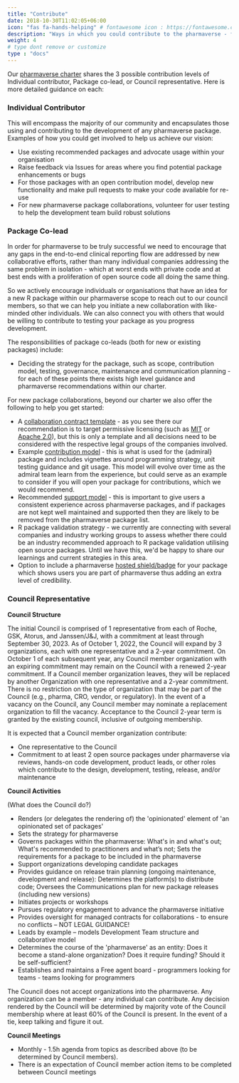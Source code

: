 ```yaml
---
title: "Contribute"
date: 2018-10-30T11:02:05+06:00
icon: "fas fa-hands-helping" # fontawesome icon : https://fontawesome.com/icons
description: "Ways in which you could contribute to the pharmaverse - for new or existing packages."
weight: 4
# type dont remove or customize
type : "docs"
---
```


Our [pharmaverse charter](https://pharmaverse.org/charter/) shares the 3 possible contribution levels of Individual contributor, Package co-lead, or Council representative. 
Here is more detailed guidance on each:

### Individual Contributor

This will encompass the majority of our community and encapsulates those using and contributing to the development of any pharmaverse package. Examples of how you could get involved to help us achieve our vision:
* Use existing recommended packages and advocate usage within your organisation
* Raise feedback via Issues for areas where you find potential package enhancements or bugs
* For those packages with an open contribution model, develop new functionality and make pull requests to make your code available for re-use
* For new pharmaverse package collaborations, volunteer for user testing to help the development team build robust solutions

### Package Co-lead

In order for pharmaverse to be truly successful we need to encourage that any gaps in the end-to-end clinical reporting flow are addressed by new collaborative efforts, rather than many individual companies addressing the same problem in isolation - which at worst ends with private code and at best ends with a proliferation of open source code all doing the same thing.

So we actively encourage individuals or organisations that have an idea for a new R package within our pharmaverse scope to reach out to our council members, so that we can help you initiate a new collaboration with like-minded other individuals. We can also connect you with others that would be willing to contribute to testing your package as you progress development.

The responsibilities of package co-leads (both for new or existing packages) include:
* Deciding the strategy for the package, such as scope, contribution model, testing, governance, maintenance and communication planning - for each of these points there exists high level guidance and pharmaverse recommendations within our charter.

For new package collaborations, beyond our charter we also offer the following to help you get started:
* A [collaboration contract template](https://github.com/pharmaverse/pharmaverse/blob/main/content/contribute/Pharmaverse%20Collaborative%20Agreement%20(template).docx) - as you see there our recommendation is to target permissive licensing (such as [MIT](https://opensource.org/licenses/MIT) or [Apache 2.0](https://opensource.org/licenses/Apache-2.0)), but this is only a template and all decisions need to be considered with the respective legal groups of the companies involved.
* Example [contribution model](https://pharmaverse.github.io/admiral/articles/contribution_model.html) - this is what is used for the {admiral} package and includes vignettes around programming strategy, unit testing guidance and git usage. This model will evolve over time as the admiral team learn from the experience, but could serve as an example to consider if you will open your package for contributions, which we would recommend.
* Recommended [support model](https://pharmaverse.org/support/) - this is important to give users a consistent experience across pharmaverse packages, and if packages are not kept well maintained and supported then they are likely to be removed from the pharmaverse package list.
* R package validation strategy - we currently are connecting with several companies and industry working groups to assess whether there could be an industry recommended approach to R package validation utilising open source packages. Until we have this, we'd be happy to share our learnings and current strategies in this area.
* Option to include a pharmaverse [hosted shield/badge](https://pharmaverse.org/contribute/badges/) for your package which shows users you are part of pharmaverse thus adding an extra level of credibility.

### Council Representative

**Council Structure**

The initial Council is comprised of 1 representative from each of Roche, GSK, Atorus, and Janssen/J&J, with a commitment at least through September 30, 2023. As of October 1, 2022, the Council will expand by 3 organizations, each with one representative and a 2-year commitment. On October 1 of each subsequent year, any Council member organization with an expiring commitment may remain on the Council with a renewed 2-year commitment. If a Council member organization leaves, they will be replaced by another Organization with one representative and a 2-year commitment. There is no restriction on the type of organization that may be part of the Council (e.g., pharma, CRO, vendor, or regulatory). In the event of a vacancy on the Council, any Council member may nominate a replacement organization to fill the vacancy. Acceptance to the Council 2-year term is granted by the existing council, inclusive of outgoing membership. 

It is expected that a Council member organization contribute:
*	One representative to the Council
*	Commitment to at least 2 open source packages under pharmaverse via reviews, hands-on code development, product leads, or other roles which contribute to the design, development, testing, release, and/or maintenance     
 
**Council Activities** 

(What does the Council do?)
*	Renders (or delegates the rendering of) the 'opinionated' element of 'an opinionated set of packages'
*	Sets the strategy for pharmaverse
*	Governs packages within the pharmaverse: What's in and what's out; What's recommended to practitioners and what’s not; Sets the requirements for a package to be included in the pharmaverse
*	Support organizations developing candidate packages
*	Provides guidance on release train planning (ongoing maintenance, development and release): Determines the platform(s) to distribute code; Oversees the Communications plan for new package releases (including new versions)
*	Initiates projects or workshops
*	Pursues regulatory engagement to advance the pharmaverse initiative
*	Provides oversight for managed contracts for collaborations - to ensure no conflicts – NOT LEGAL GUIDANCE!
*	Leads by example – models Development Team structure and collaborative model
*	Determines the course of the 'pharmaverse' as an entity:	Does it become a stand-alone organization? Does it require funding?	Should it be self-sufficient?
*	Establishes and maintains a Free agent board - programmers looking for teams - teams looking for programmers

The Council does not accept organizations into the pharmaverse. Any organization can be a member - any individual can contribute.
Any decision rendered by the Council will be determined by majority vote of the Council membership where at least 60% of the Council is present. In the event of a tie, keep talking and figure it out.

**Council Meetings** 

*	Monthly - 1.5h agenda from topics as described above (to be determined by Council members).      
*	There is an expectation of Council member action items to be completed between Council meetings
